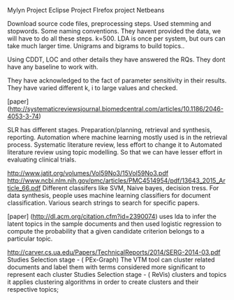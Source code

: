 Mylyn Project
Eclipse Project
FIrefox project
Netbeans

Download source code files, preprocessing steps. Used stemming and stopwords. Some naming conventions. They havent provided the data, we will have to do all these steps. 
k=500. LDA is once per system, but ours can take much larger time.
Unigrams and bigrams to build topics..

Using CDDT, LOC and other details they have answered the RQs. They dont have any baseline to work with.

They have acknowledged to the fact of parameter sensitivity in their results. They have varied different k, i to large values and checked.



[paper] (http://systematicreviewsjournal.biomedcentral.com/articles/10.1186/2046-4053-3-74)

SLR has different stages. Preparation/planning, retrieval and synthesis, reporting. Automation where machine learning mostly used is in the retrieval process.
Systematic literature review, less effort to change it to Automated literature review using topic modelling. So that we can have lesser effort in evaluating clinical trials.

http://www.jatit.org/volumes/Vol59No3/15Vol59No3.pdf
http://www.ncbi.nlm.nih.gov/pmc/articles/PMC4514954/pdf/13643_2015_Article_66.pdf
Different classifers like SVM, Naive bayes, decision tress.
For data synthesis, people uses machine learning classifiers for document classification. Various search strings to search for specific papers.


[paper] (http://dl.acm.org/citation.cfm?id=2390074)
uses lda to infer the latent topics in the sample documents and then used logistic regression to compute the probability that a given candidate criterion belongs to a particular topic.

http://carver.cs.ua.edu/Papers/TechnicalReports/2014/SERG-2014-03.pdf
 Studies Selection stage - ( PEx-Graph) The VTM tool can cluster related documents and label them with terms considered more significant to represent each cluster
 Studies Selection stage - ( ReVis) clusters and topics it applies clustering algorithms in order to create clusters and their respective topics;
